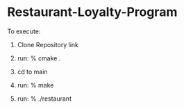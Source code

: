 # Restaurant-Loyalty-Program

To execute:

1. Clone Repository link

2. run: % cmake .

3. cd to main

4. run: % make

5. run: % ./restaurant
